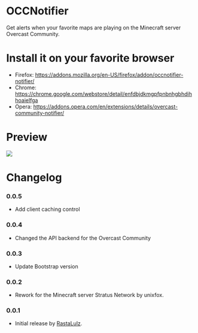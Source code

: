 # OCCNotifier
Get alerts when your favorite maps are playing on the Minecraft server Overcast Community.

# Install it on your favorite browser
* Firefox: https://addons.mozilla.org/en-US/firefox/addon/occnotifier-notifier/
* Chrome: https://chrome.google.com/webstore/detail/enfdbjdkmgpfpnbnhgbhdihhoaielfga
* Opera: https://addons.opera.com/en/extensions/details/overcast-community-notifier/

# Preview
![](https://i.imgur.com/Kymq6Tr.png)

# Changelog
### 0.0.5
* Add client caching control
### 0.0.4
* Changed the API backend for the Overcast Community
### 0.0.3
* Update Bootstrap version
### 0.0.2
* Rework for the Minecraft server Stratus Network by unixfox.
### 0.0.1 
* Initial release by [RastaLulz](https://github.com/joshfoskett).